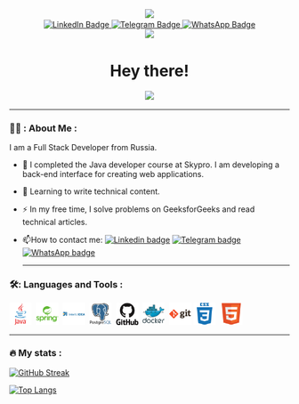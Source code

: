 <div id="header" align="center">
<img src="https://media.giphy.com/media/hpXdHPfFI5wTABdDx9/giphy.gif"/>
</div>

<div id="badges" align="center">
<a href="https://linkedin.com/in/ani-alaverdyan-52130b279">
<img src="https://img.shields.io/badge/LinkedIn-blue?style=for-the-badge&logo=linkedin&logoColor=white" alt="LinkedIn Badge"/>
</a>
<a href="https://t.me/AniAlaverdyan">
<img src="https://img.shields.io/badge/Telegram-blue?style=for-the-badge&logo=telegram&logoColor=white" alt="Telegram Badge"/>
</a>
<a href="https://wa.me/79999073520">
<img src="https://img.shields.io/badge/WhatsApp-green?style=for-the-badge&logo=whatsapp&logoColor=white" alt="WhatsApp Badge"/>
</a>
  </div>
  <div id="views" align="center">
    <img src="https://komarev.com/ghpvc/?username=AlaverdyanAni&style=flat-square&color=green" alt=" "/>
  </div>
  <div id="hey" align="center">
  <h1>
    Hey there!
  </h1>
  </div>
  <div id="hello" align="center">
    <img src="https://media.giphy.com/media/v1.Y2lkPTc5MGI3NjExOHNmbnA3OXUzNjRyeXNteHBqcWRvNjBmYmRhdnBubXFlYzlpaDhjcyZlcD12MV9pbnRlcm5hbF9naWZfYnlfaWQmY3Q9cw/hvRJCLFzcasrR4ia7z/giphy.gif" width="30px"/>
  </div>
  
---

### 👩‍💻 : About Me :

I am a Full Stack Developer from Russia.

- :telescope: I completed the Java developer course at Skypro. I am developing a back-end interface for creating web applications.

- :seedling: Learning to write technical content.

- :zap: In my free time, I solve problems on GeeksforGeeks and read technical articles.

- :mailbox:How to contact me: [![Linkedin badge](https://img.shields.io/badge/-linkedin-blue?style=flat&logo=Linkedin&logoColor=white)](https://linkedin.com/in/ani-alaverdyan-52130b279) [![Telegram badge](https://img.shields.io/badge/-telegram-blue?style=flat&logo=Telegram&logoColor=white)](https://t.me.com/AniAlaverdyan) [![WhatsApp badge](https://img.shields.io/badge/-whatsapp-green?style=flat&logo=WhatsApp&logoColor=white)](https://wa.me/79999073520)

  ---

### 🛠️: Languages and Tools :

<div>
  <img src="https://github.com/devicons/devicon/blob/master/icons/java/java-original-wordmark.svg" title="Java" alt="Java" width="40" height="40"/>&nbsp;
  <img src="https://github.com/devicons/devicon/blob/master/icons/spring/spring-original-wordmark.svg" title="Spring" alt="Spring" width="40" height="40"/>&nbsp;
  <img src="https://github.com/devicons/devicon/blob/master/icons/intellij/intellij-original-wordmark.svg" title="Intellij"  alt="Intellij" width="40" height="40"/>&nbsp;
  <img src="https://github.com/devicons/devicon/blob/master/icons/postgresql/postgresql-original-wordmark.svg" title="Postgresql"  alt="Postgresql" width="40" height="40"/>&nbsp;
  <img src="https://github.com/devicons/devicon/blob/master/icons/github/github-original-wordmark.svg" title="Github" alt="Github" width="40" height="40"/>&nbsp;
  <img src="https://github.com/devicons/devicon/blob/master/icons/docker/docker-original-wordmark.svg" title="Docker" alt="Docker" width="40" height="40"/>&nbsp;
  <img src="https://github.com/devicons/devicon/blob/master/icons/git/git-original-wordmark.svg" title="Git" **alt="Git" width="40" height="40"/>
  <img src="https://github.com/devicons/devicon/blob/master/icons/css3/css3-plain-wordmark.svg"  title="CSS3" alt="CSS" width="40" height="40"/>&nbsp;
  <img src="https://github.com/devicons/devicon/blob/master/icons/html5/html5-original.svg" title="HTML5" alt="HTML" width="40" height="40"/>&nbsp;
</div>

---

### :fire: My stats :
[![GitHub Streak](http://github-readme-streak-stats.herokuapp.com?user=AlaverdyanAni&theme=dark&date_format=M%20j%5B%2C%20Y%5D)](https://git.io/streak-stats)

[![Top Langs](https://github-readme-stats.vercel.app/api/top-langs/?username=AlaverdyanAni&layout=compact&theme=vision-friendly-dark)](https://github.com/anuraghazra/github-readme-stats)
  
